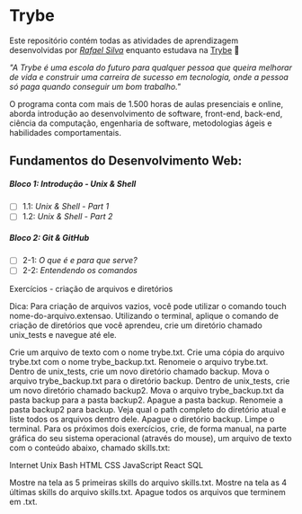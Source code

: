 # Trybe

Este repositório contém todas as atividades de aprendizagem desenvolvidas por _[Rafael Silva](https://www.linkedin.com/in/devrafaelgsilva/)_ enquanto estudava na [Trybe](https://www.betrybe.com/) :rocket:

_"A Trybe é uma escola do futuro para qualquer pessoa que queira melhorar de vida e construir uma carreira de sucesso em tecnologia, onde a pessoa só paga quando conseguir um bom trabalho."_

O programa conta com mais de 1.500 horas de aulas presenciais e online, aborda introdução ao desenvolvimento de software, front-end, back-end, ciência da computação, engenharia de software, metodologias ágeis e habilidades comportamentais.

## Fundamentos do Desenvolvimento Web:

##### Bloco 1: Introdução - Unix & Shell

- [ ] 1.1: _Unix & Shell - Part 1_
- [ ] 1.2: _Unix & Shell - Part 2_

##### Bloco 2: Git & GitHub

- [ ] 2-1: _O que é e para que serve?_
- [ ] 2-2: _Entendendo os comandos_

Exercícios - criação de arquivos e diretórios

Dica: Para criação de arquivos vazios, você pode utilizar o comando touch nome-do-arquivo.extensao.
Utilizando o terminal, aplique o comando de criação de diretórios que você aprendeu, crie um diretório chamado unix_tests e navegue até ele.

Crie um arquivo de texto com o nome trybe.txt.
Crie uma cópia do arquivo trybe.txt com o nome trybe_backup.txt.
Renomeie o arquivo trybe.txt.
Dentro de unix_tests, crie um novo diretório chamado backup.
Mova o arquivo trybe_backup.txt para o diretório backup.
Dentro de unix_tests, crie um novo diretório chamado backup2.
Mova o arquivo trybe_backup.txt da pasta backup para a pasta backup2.
Apague a pasta backup.
Renomeie a pasta backup2 para backup.
Veja qual o path completo do diretório atual e liste todos os arquivos dentro dele.
Apague o diretório backup.
Limpe o terminal.
Para os próximos dois exercícios, crie, de forma manual, na parte gráfica do seu sistema operacional (através do mouse), um arquivo de texto com o conteúdo abaixo, chamado skills.txt:

Internet
Unix
Bash
HTML
CSS
JavaScript
React
SQL

Mostre na tela as 5 primeiras skills do arquivo skills.txt.
Mostre na tela as 4 últimas skills do arquivo skills.txt.
Apague todos os arquivos que terminem em .txt.
